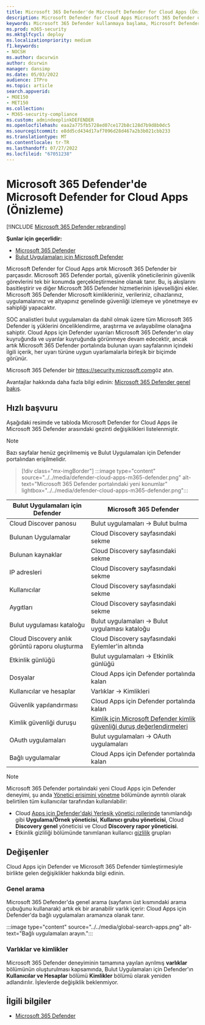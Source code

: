 ```yaml
---
title: Microsoft 365 Defender'de Microsoft Defender for Cloud Apps (Önizleme)
description: Microsoft Defender for Cloud Apps Microsoft 365 Defender değişiklikleri hakkında bilgi edinin
keywords: Microsoft 365 Defender kullanmaya başlama, Microsoft Defender for Cloud Apps
ms.prod: m365-security
ms.mktglfcycl: deploy
ms.localizationpriority: medium
f1.keywords:
- NOCSH
ms.author: dacurwin
author: dcurwin
manager: dansimp
ms.date: 05/03/2022
audience: ITPro
ms.topic: article
search.appverid:
- MOE150
- MET150
ms.collection:
- M365-security-compliance
ms.custom: admindeeplinkDEFENDER
ms.openlocfilehash: eaa2a775fb5728ed07ce172b8c128d7b9d8b0dc5
ms.sourcegitcommit: e8dd5cd434d17af7096d28d467a2b3b021cbb233
ms.translationtype: MT
ms.contentlocale: tr-TR
ms.lasthandoff: 07/27/2022
ms.locfileid: "67051238"
---
```

# <a name="microsoft-defender-for-cloud-apps-in-microsoft-365-defender-preview"></a>Microsoft 365 Defender'de Microsoft Defender for Cloud Apps (Önizleme)

[!INCLUDE [Microsoft 365 Defender rebranding](../includes/microsoft-defender.md)]

**Şunlar için geçerlidir:**

- [Microsoft 365 Defender](microsoft-365-defender.md)
- [Bulut Uygulamaları için Microsoft Defender](/defender-cloud-apps/)

Microsoft Defender for Cloud Apps artık Microsoft 365 Defender bir parçasıdır. Microsoft 365 Defender portalı, güvenlik yöneticilerinin güvenlik görevlerini tek bir konumda gerçekleştirmesine olanak tanır. Bu, iş akışlarını basitleştirir ve diğer Microsoft 365 Defender hizmetlerinin işlevselliğini ekler. Microsoft 365 Defender Microsoft kimlikleriniz, verileriniz, cihazlarınız, uygulamalarınız ve altyapınız genelinde güvenliği izlemeye ve yönetmeye ev sahipliği yapacaktır.

SOC analistleri bulut uygulamaları da dahil olmak üzere tüm Microsoft 365 Defender iş yüklerini önceliklendirme, araştırma ve avlayabilme olanağına sahiptir.
Cloud Apps için Defender uyarıları Microsoft 365 Defender'ın olay kuyruğunda ve uyarılar kuyruğunda görünmeye devam edecektir, ancak artık Microsoft 365 Defender portalında bulunan uyarı sayfalarının içindeki ilgili içerik, her uyarı türüne uygun uyarlamalarla birleşik bir biçimde görünür.

Microsoft 365 Defender bir <https://security.microsoft.com>göz atın.

Avantajlar hakkında daha fazla bilgi edinin: [Microsoft 365 Defender genel bakış](microsoft-365-defender.md).

## <a name="quick-reference"></a>Hızlı başvuru

Aşağıdaki resimde ve tabloda Microsoft Defender for Cloud Apps ile Microsoft 365 Defender arasındaki gezinti değişiklikleri listelenmiştir.

> [!NOTE]
> Bazı sayfalar henüz geçirilmemiş ve Bulut Uygulamaları için Defender portalından erişilmelidir.

> [!div class="mx-imgBorder"]
> :::image type="content" source="../../media/defender-cloud-apps-m365-defender.png" alt-text="Microsoft 365 Defender portalındaki yeni konumlar" lightbox="../../media/defender-cloud-apps-m365-defender.png":::

| Bulut Uygulamaları için Defender | Microsoft 365 Defender |
|---------|---------|
| Cloud Discover panosu | Bulut uygulamaları -> Bulut bulma |
| Bulunan Uygulamalar | Cloud Discovery sayfasındaki sekme |
| Bulunan kaynaklar | Cloud Discovery sayfasındaki sekme |
| IP adresleri | Cloud Discovery sayfasındaki sekme |
| Kullanıcılar | Cloud Discovery sayfasındaki sekme |
| Aygıtları | Cloud Discovery sayfasındaki sekme |
| Bulut uygulaması kataloğu |  Bulut uygulamaları -> Bulut uygulaması kataloğu |
| Cloud Discovery anlık görüntü raporu oluşturma | Cloud Discovery sayfasındaki Eylemler'in altında |
| Etkinlik günlüğü | Bulut uygulamaları -> Etkinlik günlüğü |
| Dosyalar | Cloud Apps için Defender portalında kalan |
| Kullanıcılar ve hesaplar | Varlıklar -> Kimlikleri |
| Güvenlik yapılandırması | Cloud Apps için Defender portalında kalan |
| Kimlik güvenliği duruşu | [Kimlik için Microsoft Defender kimlik güvenliği duruş değerlendirmeleri](/defender-for-identity/isp-overview) |
| OAuth uygulamaları | Bulut uygulamaları -> OAuth uygulamaları |
| Bağlı uygulamalar | Cloud Apps için Defender portalında kalan |

> [!NOTE]
> Microsoft 365 Defender portalındaki yeni Cloud Apps için Defender deneyimi, şu anda [Yönetici erişimini yönetme](/defender-cloud-apps/manage-admins) bölümünde ayrıntılı olarak belirtilen tüm kullanıcılar tarafından kullanılabilir:
> * Cloud [Apps için Defender'daki Yerleşik yönetici rollerinde](/defender-cloud-apps/manage-admins#built-in-admin-roles-in-defender-for-cloud-apps) tanımlandığı gibi **Uygulama/Örnek yöneticisi**, **Kullanıcı grubu yöneticisi**, Cloud **Discovery genel** yöneticisi ve Cloud **Discovery rapor yöneticisi**.
> * Etkinlik gizliliği bölümünde tanımlanan kullanıcı [gizlilik](/defender-cloud-apps/activity-privacy) grupları

## <a name="whats-changed"></a>Değişenler

Cloud Apps için Defender ve Microsoft 365 Defender tümleştirmesiyle birlikte gelen değişiklikler hakkında bilgi edinin.

### <a name="global-search"></a>Genel arama

Microsoft 365 Defender'da genel arama (sayfanın üst kısmındaki arama çubuğunu kullanarak) artık ek bir aranabilir varlık içerir: Cloud Apps için Defender'da bağlı uygulamaları aramanıza olanak tanır.

:::image type="content" source="../../media/global-search-apps.png" alt-text="Bağlı uygulamaları arayın.":::

### <a name="assets-and-identities"></a>Varlıklar ve kimlikler

Microsoft 365 Defender deneyiminin tamamına yayılan ayrılmış **varlıklar** bölümünün oluşturulması kapsamında, Bulut Uygulamaları için Defender'ın **Kullanıcılar ve Hesaplar** bölümü **Kimlikler** bölümü olarak yeniden adlandırılır. İşlevlerde değişiklik beklenmiyor.

## <a name="related-information"></a>İlgili bilgiler

- [Microsoft 365 Defender](microsoft-365-defender.md)
